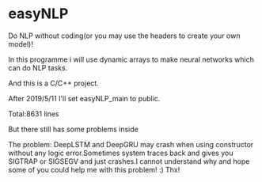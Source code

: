 # easyNLP
Do NLP without coding(or you may use the headers to create your own model)!

In this programme i will use dynamic arrays to make neural networks which can do NLP tasks.

And this is a C/C++ project.

After 2019/5/11 I'll set easyNLP_main to public.

Total:8631 lines

But there still has some problems inside

The problem: DeepLSTM and DeepGRU may crash when using constructor without any logic error.Sometimes system traces back and gives you SIGTRAP or SIGSEGV and just crashes.I cannot understand why and hope some of you could help me with this problem! :) Thx!
